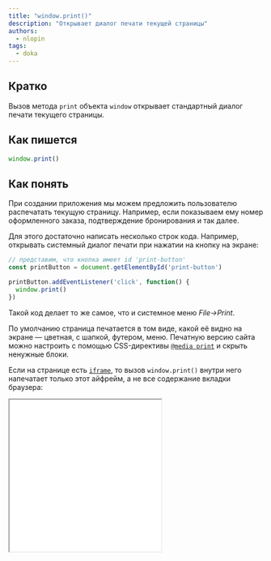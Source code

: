 ```yaml
---
title: "window.print()"
description: "Открывает диалог печати текущей страницы"
authors:
  - nlopin
tags:
  - doka
---
```


## Кратко

Вызов метода `print` объекта `window` открывает стандартный диалог печати текущего страницы.

## Как пишется

```js
window.print()
```

## Как понять

При создании приложения мы можем предложить пользователю распечатать текущую страницу. Например, если показываем ему номер оформленного заказа, подтверждение бронирования и так далее.

Для этого достаточно написать несколько строк кода. Например, открывать системный диалог печати при нажатии на кнопку на экране:

```js
// представим, что кнопка имеет id 'print-button'
const printButton = document.getElementById('print-button')

printButton.addEventListener('click', function() {
  window.print()
})
```

Такой код делает то же самое, что и системное меню _File→Print_.

По умолчанию страница печатается в том виде, какой её видно на экране — цветная, с шапкой, футером, меню. Печатную версию сайта можно настроить с помощью CSS-директивы [`@media print`](/css/media/) и скрыть ненужные блоки.

Если на странице есть [`iframe`](/html/iframe), то вызов `window.print()` внутри него напечатает только этот айфрейм, а не все содержание вкладки браузера:

<iframe title="Программный вызов печати" src="demos/index.html" height="300"></iframe>
